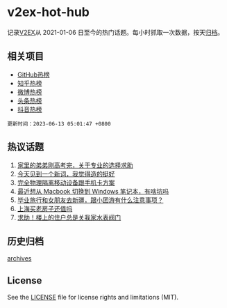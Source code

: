 # v2ex-hot-hub

 记录[V2EX](https://www.v2ex.com/)从 2021-01-06 日至今的热门话题。每小时抓取一次数据，按天[归档](archives)。
 
 ## 相关项目

- [GitHub热榜](https://github.com/it985/github-hot-hub)
- [知乎热榜](https://github.com/it985/zhihu-hot-hub)
- [微博热榜](https://github.com/it985/weibo-hot-hub)
- [头条热榜](https://github.com/it985/toutiao-hot-hub)
- [抖音热榜](https://github.com/it985/douyin-hot-hub)


 `更新时间：2023-06-13 05:01:47 +0800`

## 热议话题

1. [家里的弟弟刚高考完，关于专业的选择求助](https://www.v2ex.com/t/947894)
1. [今天见到一个新词，我觉得造的挺好](https://www.v2ex.com/t/947882)
1. [完全物理隔离移动设备跟手机卡方案](https://www.v2ex.com/t/947901)
1. [最近想从 Macbook 切换到 Windows 笔记本，有啥坑吗](https://www.v2ex.com/t/947911)
1. [毕业旅行和女朋友去新疆，跟小团游有什么注意事项？](https://www.v2ex.com/t/947942)
1. [上海买老房子还值吗](https://www.v2ex.com/t/947907)
1. [求助！楼上的住户总是关我家水表阀门](https://www.v2ex.com/t/947926)

## 历史归档

[archives](archives)

## License

See the [LICENSE](LICENSE) file for license rights and limitations (MIT).
